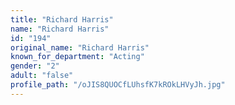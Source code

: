 ```yaml
---
title: "Richard Harris"
name: "Richard Harris"
id: "194"
original_name: "Richard Harris"
known_for_department: "Acting"
gender: "2"
adult: "false"
profile_path: "/oJIS8QUOCfLUhsfK7kROkLHVyJh.jpg"
---
```

